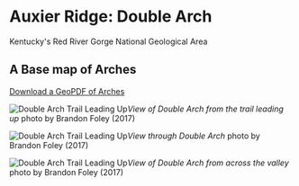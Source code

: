 # Auxier Ridge: Double Arch

Kentucky's Red River Gorge National Geological Area

## A Base map of Arches

[Download a GeoPDF of Arches](basemap/rrg-arches.pdf)  

![Double Arch Trail Leading Up](AuxierRidgeDoubleArchTrail.JPG)*View of Double Arch from the trail leading up* photo by Brandon Foley (2017)

![Double Arch Trail Leading Up](AuxierRidgeDoubleArchTrail2.JPG)*View through Double Arch* photo by Brandon Foley (2017)

![Double Arch Trail Leading Up](AuxierRidgeTrail.JPG)*View of Double Arch from across the valley* photo by Brandon Foley (2017)
